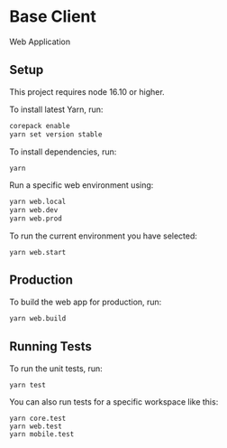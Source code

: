 # Base Client

Web Application

## Setup

This project requires node 16.10 or higher.

To install latest Yarn, run:

```bash
corepack enable
yarn set version stable
```

To install dependencies, run:

```bash
yarn
```

Run a specific web environment using:

```bash
yarn web.local
yarn web.dev
yarn web.prod
```

To run the current environment you have selected:

```
yarn web.start
```

## Production

To build the web app for production, run:

```bash
yarn web.build
```

## Running Tests

To run the unit tests, run:

```
yarn test
```

You can also run tests for a specific workspace like this:

```
yarn core.test
yarn web.test
yarn mobile.test
```

